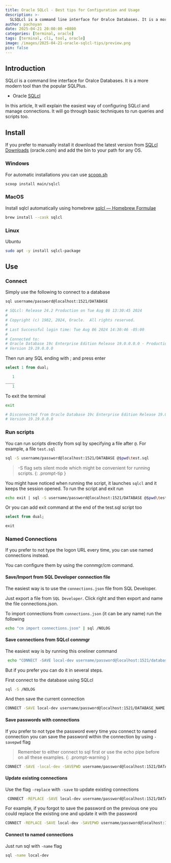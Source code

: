 ```yaml
---
title: Oracle SQLcl - Best tips for Configuration and Usage
description: >-
  SLSQLcl is a command line interface for Oralce Databases. It is a more modern tool than the popular SQLPlus.
author: pachoyan
date: 2025-04-21 20:00:00 +0800
categories: [terminal, oracle]
tags: [terminal, cli, tool, oracle]
image: /images/2025-04-21-oracle-sqlcl-tips/preview.png
pin: false
---
```


## Introduction

SQLcl is a command line interface for Oralce Databases. It is a more modern tool than the popular SQLPlus.

- Oracle [SQLcl](https://www.oracle.com/database/sqldeveloper/technologies/sqlcl/)

In this article, It will explain the easiest way of configuring SQLcl and manage connections. It will go through basic techniques to run queries and scripts too.

## Install

If you prefer to manually install it download the latest version from [SQLcl Downloads](https://www.oracle.com/database/sqldeveloper/technologies/sqlcl/download/) (oracle.com) and add the bin to your path for any OS.

### Windows

For automatic installations you can use [scoop.sh](https://scoop.sh)

```bash
scoop install main/sqlcl
```

### MacOS

Install sqlcl automatically using homebrew [sqlcl — Homebrew Formulae](https://formulae.brew.sh/cask/sqlcl#default)

```bash
brew install --cask sqlcl
```

### Linux

Ubuntu

```bash
sudo apt -y install sqlcl-package
```

## Use

### Connect

Simply use the following to connect to a database

```bash
sql username/password@localhost:1521/DATABASE

# SQLcl: Release 24.2 Production on Tue Aug 06 13:30:45 2024
#
# Copyright (c) 1982, 2024, Oracle.  All rights reserved.
#
# Last Successful login time: Tue Aug 06 2024 14:30:46 -05:00
#
# Connected to:
# Oracle Database 19c Enterprise Edition Release 19.0.0.0.0 - Production
# Version 19.19.0.0.0
```

Then run any SQL ending with ; and press enter

```sql
select 1 from dual;

   1
____
   1
```

To exit the terminal

```bash
exit

# Disconnected from Oracle Database 19c Enterprise Edition Release 19.0.0.0.0 - Production
# Version 19.19.0.0.0
```

### Run scripts

You can run scripts directly from sql by specifying a file after `@`. For example, a file `test.sql`

```bash
sql -S username/password@localhost:1521/DATABASE @$pwd\test.sql
```

<!-- markdownlint-capture -->
<!-- markdownlint-disable -->
> -S flag sets silent mode which might be convenient for running scripts.
{: .prompt-tip }
<!-- markdownlint-restore -->

You might have noticed when running the script, it launches `sqlcl` and it keeps the session opened. To run the script and exit run

```bash
echo exit | sql -S username/password@localhost:1521/DATABASE @$pwd\test.sql
```

Or you can add exit command at the end of the test.sql script too

```sql
select from dual;

exit
```

### Named Connections

If you prefer to not type the logon URL every time, you can use named connections instead.

You can configure them by using the connmgr/cm command.

#### Save/Import from SQL Developer connection file

The easiest way is to use the `connections.json` file from SQL Developer.

Just export a file from `SQL Developer`. Click right and then export and name the file connections.json.

To import connections from `connections.json` (it can be any name) run the following

```bash
echo "cm import connections.json" | sql /NOLOG
```

#### Save connections from SQLcl connmgr

The easiest way is by running this oneliner command

```bash
 echo "CONNECT -SAVE local-dev username/password@localhost:1521/database_name" | sql -S /NOLOG
```

But if you prefer you can do it in several steps.

First connect to the database using SQLcl

```bash
sql -S /NOLOG
```

And then save the current connection

```bash
CONNECT -SAVE local-dev username/password@localhost:1521/DATABASE_NAME
```

#### Save passwords with connections

If you prefer to not type the password every time you connect to named connection you can save the password within the connection by using `-savepwd` flag

<!-- markdownlint-capture -->
<!-- markdownlint-disable -->
> Remember to either connect to sql first or use the echo pipe before on all these examples.
{: .prompt-warning }
<!-- markdownlint-restore -->

```bash
CONNECT -SAVE -local-dev -SAVEPWD username/password@localhost:1521/DATABASE_NAME
```

#### Update existing connections

Use the flag `-replace` with `-save` to update existing connections

```bash
 CONNECT -REPLACE -SAVE local-dev username/password@localhost:1521/DATABASE_NAME
```

For example, if you forgot to save the password on the previous one you could replace the existing one and update it with the password

```bash
CONNECT -REPLACE -SAVE local-dev -SAVEPWD username/password@localhost:1521/DATABASE_NAME
```

#### Connect to named connections

Just run sql with `-name` flag

```bash
sql -name local-dev
```
